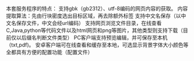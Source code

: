 本套服务程序的特点：
支持gbk（gb2312）、utf-8编码的网页内容的获取。
内容提取算法：先由行块密度选出目标区域，再去除额外标签
支持中文名保存（以中文名保存文件，中文会经url编码）
支持网页浏览文件目录，在线查看C,Java,python等代码文件以及html网页和png等图片，其他类型则支持下载（目前仅以后缀名判断文件类型）
PC客户端支持预览编辑，并可保存至本机（txt,pdf)。
安卓客户端可在线查看和缓存至本地，可选显示背景字体大小颜色等
全都具有方便的配置功能（配置文件）
